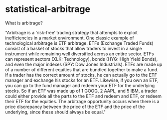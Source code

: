 # statistical-arbitrage

What is arbitrage?

"Arbitrage is a ‘risk-free’ trading strategy that attempts to exploit inefficiencies in a market environment. One classic example of technological arbitrage is ETF arbitrage. ETFs (Exchange Traded Funds) consist of a basket of stocks that allow traders to invest in a single instrument while remaining well diversified across an entire sector. ETFs can represent sectors (XLK: Technology), bonds (HYG: High Yield Bonds), and even the major indexes (SPY: Dow Jones Industrials). ETFs are made up of a number of different equities that are bundled together to make a fund.  If a trader has the correct amount of stocks, he can actually go to the ETF manager and exchange his stocks for an ETF. Likewise, if you own an ETF, you can go to the fund manager and redeem your ETF for the underlying stocks. So if an ETF was made up of 1 GOOG, 2 AAPL, and 5 IBM, a trader could either provide all the parts to the ETF and redeem and ETF, or redeem their ETF for the equities. The arbitrage opportunity occurs when there is a price discrepancy between the price of the ETF and the price of the underlying, since these should always be equal." 
